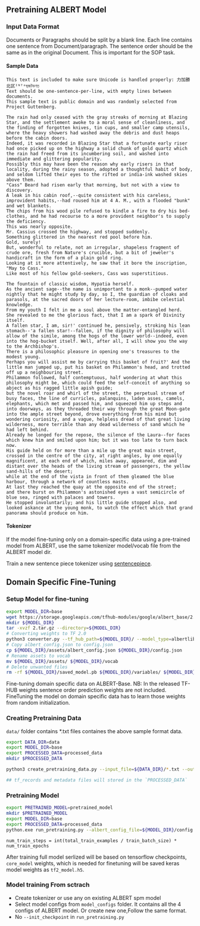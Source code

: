 ## Pretraining ALBERT Model

### Input Data Format

Documents or Paragraphs should be split by a blank line. Each line contains one sentence from Document/paragraph. The sentence order should be the same as in the original Document. This is important for the SOP task.

#### Sample Data
```
This text is included to make sure Unicode is handled properly: 力加勝北区ᴵᴺᵀᵃছজটডণত
Text should be one-sentence-per-line, with empty lines between documents.
This sample text is public domain and was randomly selected from Project Guttenberg.

The rain had only ceased with the gray streaks of morning at Blazing Star, and the settlement awoke to a moral sense of cleanliness, and the finding of forgotten knives, tin cups, and smaller camp utensils, where the heavy showers had washed away the debris and dust heaps before the cabin doors.
Indeed, it was recorded in Blazing Star that a fortunate early riser had once picked up on the highway a solid chunk of gold quartz which the rain had freed from its incumbering soil, and washed into immediate and glittering popularity.
Possibly this may have been the reason why early risers in that locality, during the rainy season, adopted a thoughtful habit of body, and seldom lifted their eyes to the rifted or india-ink washed skies above them.
"Cass" Beard had risen early that morning, but not with a view to discovery.
A leak in his cabin roof,--quite consistent with his careless, improvident habits,--had roused him at 4 A. M., with a flooded "bunk" and wet blankets.
The chips from his wood pile refused to kindle a fire to dry his bed-clothes, and he had recourse to a more provident neighbor's to supply the deficiency.
This was nearly opposite.
Mr. Cassius crossed the highway, and stopped suddenly.
Something glittered in the nearest red pool before him.
Gold, surely!
But, wonderful to relate, not an irregular, shapeless fragment of crude ore, fresh from Nature's crucible, but a bit of jeweler's handicraft in the form of a plain gold ring.
Looking at it more attentively, he saw that it bore the inscription, "May to Cass."
Like most of his fellow gold-seekers, Cass was superstitious.

The fountain of classic wisdom, Hypatia herself.
As the ancient sage--the name is unimportant to a monk--pumped water nightly that he might study by day, so I, the guardian of cloaks and parasols, at the sacred doors of her lecture-room, imbibe celestial knowledge.
From my youth I felt in me a soul above the matter-entangled herd.
She revealed to me the glorious fact, that I am a spark of Divinity itself.
A fallen star, I am, sir!' continued he, pensively, stroking his lean stomach--'a fallen star!--fallen, if the dignity of philosophy will allow of the simile, among the hogs of the lower world--indeed, even into the hog-bucket itself. Well, after all, I will show you the way to the Archbishop's.
There is a philosophic pleasure in opening one's treasures to the modest young.
Perhaps you will assist me by carrying this basket of fruit?' And the little man jumped up, put his basket on Philammon's head, and trotted off up a neighbouring street.
Philammon followed, half contemptuous, half wondering at what this philosophy might be, which could feed the self-conceit of anything so abject as his ragged little apish guide;
but the novel roar and whirl of the street, the perpetual stream of busy faces, the line of curricles, palanquins, laden asses, camels, elephants, which met and passed him, and squeezed him up steps and into doorways, as they threaded their way through the great Moon-gate into the ample street beyond, drove everything from his mind but wondering curiosity, and a vague, helpless dread of that great living wilderness, more terrible than any dead wilderness of sand which he had left behind.
Already he longed for the repose, the silence of the Laura--for faces which knew him and smiled upon him; but it was too late to turn back now.
His guide held on for more than a mile up the great main street, crossed in the centre of the city, at right angles, by one equally magnificent, at each end of which, miles away, appeared, dim and distant over the heads of the living stream of passengers, the yellow sand-hills of the desert;
while at the end of the vista in front of them gleamed the blue harbour, through a network of countless masts.
At last they reached the quay at the opposite end of the street;
and there burst on Philammon's astonished eyes a vast semicircle of blue sea, ringed with palaces and towers.
He stopped involuntarily; and his little guide stopped also, and looked askance at the young monk, to watch the effect which that grand panorama should produce on him.
```

#### Tokenizer

If the model fine-tuning only on a domain-specific data using a pre-trained model from ALBERT, use the same tokenizer model/vocab file from the ALBERT model dir. 

Train a new sentence piece tokenizer using [sentencepiece](https://github.com/google/sentencepiece). 

## Domain Specific Fine-Tuning

### Setup Model for fine-tuning


```bash
export MODEL_DIR=base
wget https://storage.googleapis.com/tfhub-modules/google/albert_base/2.tar.gz
mkdir ${MODEL_DIR}
tar -xvzf 2.tar.gz --directory=${MODEL_DIR}
# Converting weights to TF 2.0
python3 converter.py --tf_hub_path=${MODEL_DIR}/ --model_type=albertlib --version=2 --model=base
# Copy albert_config.json to config.json
cp ${MODEL_DIR}/assets/albert_config.json ${MODEL_DIR}/config.json
# Rename assets to vocab
mv ${MODEL_DIR}/assets/ ${MODEL_DIR}/vocab
# Delete unwanted files
rm -rf ${MODEL_DIR}/saved_model.pb ${MODEL_DIR}/variables/ ${MODEL_DIR}/saved_model.pb ${MODEL_DIR}/tfhub_module.pb
```
Fine-tuning domain specific data on ALBERT-Base. 
NB: In the released TF-HUB weights sentence order prediction weights are not included. FineTuning the model on domain specific data has to learn those weights from random initialization.

### Creating Pretraining Data
`data/` folder contains *.txt files containes the above sample format data.

```bash
export DATA_DIR=data
export MODEL_DIR=base
export PROCESSED_DATA=processed_data
mkdir $PROCESSED_DATA

python3 create_pretraining_data.py --input_file=${DATA_DIR}/*.txt --output_file=${PROCESSED_DATA}/train.tf_record --spm_model_file=${MODEL_DIR}/vocab/30k-clean.model --meta_data_file_path=${PROCESSED_DATA}/train_meta_data

## tf_records and metadata files will stored in the `PROCESSED_DATA`

```

### Pretraining Model


```bash
export PRETRAINED_MODEL=pretrained_model
mkdir $PRETRAINED_MODEL
export MODEL_DIR=base
export PROCESSED_DATA=processed_data
python.exe run_pretraining.py --albert_config_file=${MODEL_DIR}/config.json --do_train --init_checkpoint=${MODEL_DIR}/tf2_model_full.h5 --input_files=${PROCESSED_DATA}/train.tf_record --meta_data_file_path=${PROCESSED_DATA}/train_meta_data --output_dir=${PRETRAINED_MODEL} --strategy_type=one --train_batch_size=128 --num_train_epochs=3
```
`num_train_steps = int(total_train_examples / train_batch_size) * num_train_epochs`

After training full model serlized will be based on tensorflow checkpoints, `core_model` weights, which is needed for finetuning will be saved keras model weights as `tf2_model.h5`. 


### Model training From sctrach
- Create tokenizer or use any on existing ALBERT spm model 
- Select model configs from `model_configs` folder. It contains all the 4 configs of ALBERT model. Or create new one,Follow the same format.
- No `--init_checkpoint` in `run_pretraining.py`
